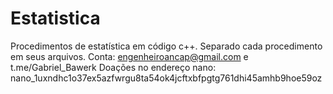 # Estatistica
Procedimentos de estatística em código c++.
Separado cada procedimento em seus arquivos.
Conta: engenheiroancap@gmail.com e t.me/Gabriel_Bawerk
Doações no endereço nano: nano_1uxndhc1o37ex5azfwrgu8ta54ok4jcftxbfpgtg761dhi45amhb9hoe59oz
